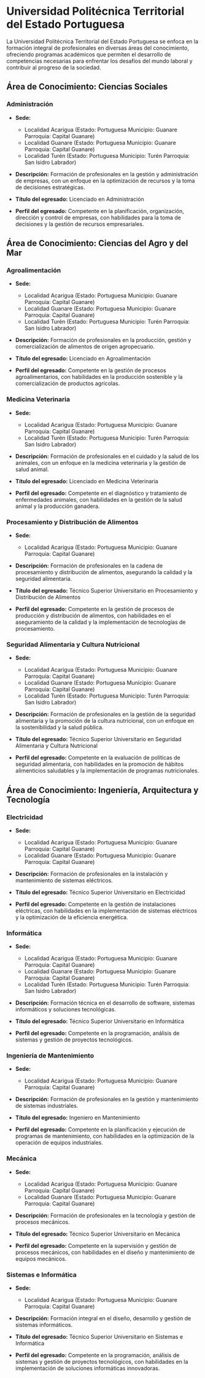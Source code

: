 # Universidad Politécnica Territorial del Estado Portuguesa

La Universidad Politécnica Territorial del Estado Portuguesa se enfoca en la formación integral de profesionales en diversas áreas del conocimiento, ofreciendo programas académicos que permiten el desarrollo de competencias necesarias para enfrentar los desafíos del mundo laboral y contribuir al progreso de la sociedad.

## Área de Conocimiento: Ciencias Sociales

### Administración

* **Sede:** 
  * Localidad Acarigua (Estado: Portuguesa Municipio: Guanare Parroquia: Capital Guanare)
  * Localidad Guanare (Estado: Portuguesa Municipio: Guanare Parroquia: Capital Guanare)
  * Localidad Turén (Estado: Portuguesa Municipio: Turén Parroquia: San Isidro Labrador)

* **Descripción:** 
  Formación de profesionales en la gestión y administración de empresas, con un enfoque en la optimización de recursos y la toma de decisiones estratégicas.

* **Título del egresado:** 
  Licenciado en Administración

* **Perfil del egresado:** 
  Competente en la planificación, organización, dirección y control de empresas, con habilidades para la toma de decisiones y la gestión de recursos empresariales.

## Área de Conocimiento: Ciencias del Agro y del Mar

### Agroalimentación

* **Sede:** 
  * Localidad Acarigua (Estado: Portuguesa Municipio: Guanare Parroquia: Capital Guanare)
  * Localidad Guanare (Estado: Portuguesa Municipio: Guanare Parroquia: Capital Guanare)
  * Localidad Turén (Estado: Portuguesa Municipio: Turén Parroquia: San Isidro Labrador)

* **Descripción:** 
  Formación de profesionales en la producción, gestión y comercialización de alimentos de origen agropecuario.

* **Título del egresado:** 
  Licenciado en Agroalimentación

* **Perfil del egresado:** 
  Competente en la gestión de procesos agroalimentarios, con habilidades en la producción sostenible y la comercialización de productos agrícolas.

### Medicina Veterinaria

* **Sede:** 
  * Localidad Acarigua (Estado: Portuguesa Municipio: Guanare Parroquia: Capital Guanare)
  * Localidad Turén (Estado: Portuguesa Municipio: Turén Parroquia: San Isidro Labrador)

* **Descripción:** 
  Formación de profesionales en el cuidado y la salud de los animales, con un enfoque en la medicina veterinaria y la gestión de salud animal.

* **Título del egresado:** 
  Licenciado en Medicina Veterinaria

* **Perfil del egresado:** 
  Competente en el diagnóstico y tratamiento de enfermedades animales, con habilidades en la gestión de la salud animal y la producción ganadera.

### Procesamiento y Distribución de Alimentos

* **Sede:** 
  * Localidad Acarigua (Estado: Portuguesa Municipio: Guanare Parroquia: Capital Guanare)

* **Descripción:** 
  Formación de profesionales en la cadena de procesamiento y distribución de alimentos, asegurando la calidad y la seguridad alimentaria.

* **Título del egresado:** 
  Técnico Superior Universitario en Procesamiento y Distribución de Alimentos

* **Perfil del egresado:** 
  Competente en la gestión de procesos de producción y distribución de alimentos, con habilidades en el aseguramiento de la calidad y la implementación de tecnologías de procesamiento.

### Seguridad Alimentaria y Cultura Nutricional

* **Sede:** 
  * Localidad Acarigua (Estado: Portuguesa Municipio: Guanare Parroquia: Capital Guanare)
  * Localidad Guanare (Estado: Portuguesa Municipio: Guanare Parroquia: Capital Guanare)
  * Localidad Turén (Estado: Portuguesa Municipio: Turén Parroquia: San Isidro Labrador)

* **Descripción:** 
  Formación de profesionales en la gestión de la seguridad alimentaria y la promoción de la cultura nutricional, con un enfoque en la sostenibilidad y la salud pública.

* **Título del egresado:** 
  Técnico Superior Universitario en Seguridad Alimentaria y Cultura Nutricional

* **Perfil del egresado:** 
  Competente en la evaluación de políticas de seguridad alimentaria, con habilidades en la promoción de hábitos alimenticios saludables y la implementación de programas nutricionales.

## Área de Conocimiento: Ingeniería, Arquitectura y Tecnología

### Electricidad

* **Sede:** 
  * Localidad Acarigua (Estado: Portuguesa Municipio: Guanare Parroquia: Capital Guanare)
  * Localidad Guanare (Estado: Portuguesa Municipio: Guanare Parroquia: Capital Guanare)

* **Descripción:** 
  Formación de profesionales en la instalación y mantenimiento de sistemas eléctricos.

* **Título del egresado:** 
  Técnico Superior Universitario en Electricidad

* **Perfil del egresado:** 
  Competente en la gestión de instalaciones eléctricas, con habilidades en la implementación de sistemas eléctricos y la optimización de la eficiencia energética.

### Informática

* **Sede:** 
  * Localidad Acarigua (Estado: Portuguesa Municipio: Guanare Parroquia: Capital Guanare)
  * Localidad Guanare (Estado: Portuguesa Municipio: Guanare Parroquia: Capital Guanare)
  * Localidad Turén (Estado: Portuguesa Municipio: Turén Parroquia: San Isidro Labrador)

* **Descripción:** 
  Formación técnica en el desarrollo de software, sistemas informáticos y soluciones tecnológicas.

* **Título del egresado:** 
  Técnico Superior Universitario en Informática

* **Perfil del egresado:** 
  Competente en la programación, análisis de sistemas y gestión de proyectos tecnológicos.

### Ingeniería de Mantenimiento

* **Sede:** 
  * Localidad Acarigua (Estado: Portuguesa Municipio: Guanare Parroquia: Capital Guanare)

* **Descripción:** 
  Formación de profesionales en la gestión y mantenimiento de sistemas industriales.

* **Título del egresado:** 
  Ingeniero en Mantenimiento

* **Perfil del egresado:** 
  Competente en la planificación y ejecución de programas de mantenimiento, con habilidades en la optimización de la operación de equipos industriales.

### Mecánica

* **Sede:** 
  * Localidad Acarigua (Estado: Portuguesa Municipio: Guanare Parroquia: Capital Guanare)
  * Localidad Guanare (Estado: Portuguesa Municipio: Guanare Parroquia: Capital Guanare)

* **Descripción:** 
  Formación de profesionales en la tecnología y gestión de procesos mecánicos.

* **Título del egresado:** 
  Técnico Superior Universitario en Mecánica

* **Perfil del egresado:** 
  Competente en la supervisión y gestión de procesos mecánicos, con habilidades en el diseño y mantenimiento de equipos mecánicos.

### Sistemas e Informática

* **Sede:** 
  * Localidad Acarigua (Estado: Portuguesa Municipio: Guanare Parroquia: Capital Guanare)

* **Descripción:** 
  Formación integral en el diseño, desarrollo y gestión de sistemas informáticos.

* **Título del egresado:** 
  Técnico Superior Universitario en Sistemas e Informática

* **Perfil del egresado:** 
  Competente en la programación, análisis de sistemas y gestión de proyectos tecnológicos, con habilidades en la implementación de soluciones informáticas innovadoras.
